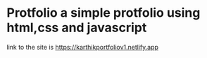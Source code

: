 # Protfolio a simple protfolio using html,css and javascript 
link to the site is https://karthikportfoliov1.netlify.app
